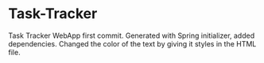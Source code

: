 # Task-Tracker
Task Tracker WebApp first commit. Generated with Spring initializer, added dependencies.
Changed the color of the text by giving it styles in the HTML file.
